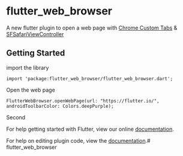 # flutter_web_browser

A new flutter plugin to open a web page with [Chrome Custom Tabs](https://developer.chrome.com/multidevice/android/customtabs) & [SFSafariViewController](https://developer.apple.com/documentation/safariservices/sfsafariviewcontroller)

## Getting Started

import the library
```
import 'package:flutter_web_browser/flutter_web_browser.dart';
```

Open the web page
```
FlutterWebBrowser.openWebPage(url: "https://flutter.io/", androidToolbarColor: Colors.deepPurple);
```
Second 


For help getting started with Flutter, view our online
[documentation](http://flutter.io/).

For help on editing plugin code, view the [documentation](https://flutter.io/platform-plugins/#edit-code).# flutter_web_browser

